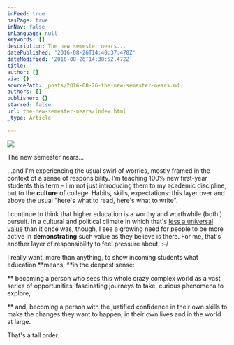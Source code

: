 ```yaml
---
inFeed: true
hasPage: true
inNav: false
inLanguage: null
keywords: []
description: The new semester nears...
datePublished: '2016-08-26T14:40:37.478Z'
dateModified: '2016-08-26T14:38:52.472Z'
title: ''
author: []
via: {}
sourcePath: _posts/2016-08-26-the-new-semester-nears.md
authors: []
publisher: {}
starred: false
url: the-new-semester-nears/index.html
_type: Article

---
```

![](https://the-grid-user-content.s3-us-west-2.amazonaws.com/2b5f834d-f394-4a01-a73d-70abdee144f1.gif)

The new semester nears...

...and I'm experiencing the usual swirl of worries, mostly framed in the context of a sense of responsibility. I'm teaching 100% new first-year students this term - I'm not just introducing them to my academic discipline, but to the **culture** of college. Habits, skills, expectations: this layer over and above the usual "here's what to read, here's what to write".

I continue to think that higher education is a worthy and worthwhile (both!) pursuit. In a cultural and political climate in which that's [less a universal value][0] than it once was, though, I see a growing need for people to be more active in **demonstrating** such value as they believe is there. For me, that's another layer of responsibility to feel pressure about. :-/

I really want, more than anything, to show incoming students what education **means, **in the deepest sense:

\*\* becoming a person who sees this whole crazy complex world as a vast series of opportunities, fascinating journeys to take, curious phenomena to explore;

\*\* and, becoming a person with the justified confidence in their own skills to make the changes they want to happen, in their own lives and in the world at large.

That's a tall order.

[0]: https://www.washingtonpost.com/posteverything/wp/2015/08/14/everyone-thinks-the-current-state-of-higher-education-is-awful-who-is-to-blame/